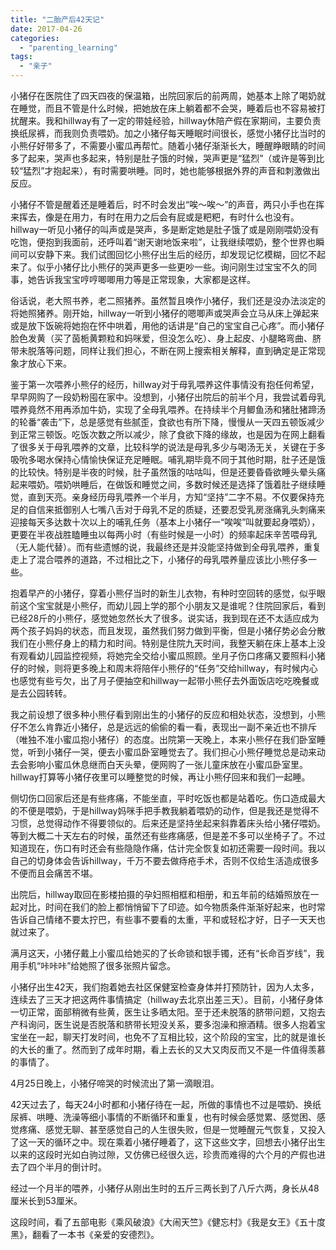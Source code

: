 ```yaml
---
title: "二胎产后42天记"
date: 2017-04-26
categories: 
  - "parenting_learning"
tags: 
  - "亲子"
---
```


小猪仔在医院住了四天四夜的保温箱，出院回家后的前两周，她基本上除了喝奶就在睡觉，而且不管是什么时候，把她放在床上躺着都不会哭，睡着后也不容易被打扰醒来。我和hillway有了一定的带娃经验，hillway休陪产假在家期间，主要负责换纸尿裤，而我则负责喂奶。加之小猪仔每天睡眠时间很长，感觉小猪仔比当时的小熊仔好带多了，不需要小蜜瓜再帮忙。随着小猪仔渐渐长大，睡醒睁眼睛的时间多了起来，哭声也多起来，特别是肚子饿的时候，哭声更是“猛烈”（或许是等到比较“猛烈”才抱起来），有时需要哄睡。同时，她也能够根据外界的声音和刺激做出反应。

小猪仔不管是醒着还是睡着后，时不时会发出“唉～唉～”的声音，两只小手也在挥来挥去，像是在用力，有时在用力之后会有屁或是粑粑，有时什么也没有。hillway一听见小猪仔的叫声或是哭声，多是断定她是肚子饿了或是刚刚喂奶没有吃饱，便抱到我面前，还呼叫着“谢天谢地饭来啦”，让我继续喂奶，整个世界也瞬间可以安静下来。我们试图回忆小熊仔出生后的经历，却发现记忆模糊，回忆不起来了。似乎小猪仔比小熊仔的哭声更多一些更吵一些。询问刚生过宝宝不久的同事，她告诉我宝宝哼哼唧唧用力等是正常现象，大家都是这样。

俗话说，老大照书养，老二照猪养。虽然暂且唤作小猪仔，我们还是没办法淡定的将她照猪养。刚开始，hillway一听到小猪仔的嗯唧声或哭声会立马从床上弹起来或是放下饭碗将她抱在怀中哄着，用他的话讲是“自己的宝宝自己心疼”。而小猪仔脸色发黄（买了茵栀黄颗粒和妈咪爱，但没怎么吃）、身上起皮、小腿略弯曲、脐带未脱落等问题，同样让我们担心，不断在网上搜索相关解释，直到确定是正常现象才放心下来。

鉴于第一次喂养小熊仔的经历，hillway对于母乳喂养这件事情没有抱任何希望，早早网购了一段奶粉囤在家中。没想到，小猪仔出院后的前半个月，我尝试着母乳喂养竟然不用再添加牛奶，实现了全母乳喂养。在持续半个月鲫鱼汤和猪肚猪蹄汤的轮番“袭击”下，总是感觉有些腻歪，食欲也有所下降，慢慢从一天四五顿饭减少到正常三顿饭。吃饭次数之所以减少，除了食欲下降的缘故，也是因为在网上翻看了很多关于母乳喂养的文章，比较科学的说法是母乳多少与喝汤无关，关键在于多吸吮多喝水保持心情愉快保证充足睡眠。哺乳期毕竟不同于其他时期，肚子还是饿的比较快。特别是半夜的时候，肚子虽然饿的咕咕叫，但是还要昏昏欲睡头晕头痛起来喂奶。喂奶哄睡后，在做饭和睡觉之间，多数时候还是选择了饿着肚子继续睡觉，直到天亮。亲身经历母乳喂养一个半月，方知“坚持”二字不易。不仅要保持充足的自信来抵御别人七嘴八舌对于母乳不足的质疑，还要忍受乳房涨痛乳头刺痛来迎接每天多达数十次以上的哺乳任务（基本上小猪仔一“唉唉”叫就要起身喂奶），更要在半夜战胜瞌睡虫以每两小时（有些时候是一小时）的频率起床辛苦喂母乳（无人能代替）。而有些遗憾的说，我最终还是并没能坚持做到全母乳喂养，重复走上了混合喂养的道路，不过相比之下，小猪仔的母乳喂养量应该比小熊仔多一些。

抱着早产的小猪仔，穿着小熊仔当时的新生儿衣物，有种时空回转的感觉，似乎眼前这个宝宝就是小熊仔，而幼儿园上学的那个小朋友又是谁呢？住院回家后，看到已经28斤的小熊仔，感觉她忽然长大了很多。说实话，我到现在还不太适应成为两个孩子妈妈的状态，而且发现，虽然我们努力做到平衡，但是小猪仔势必会分散我们在小熊仔身上的精力和时间。特别是住院九天时间，我整天躺在床上基本上没有观看幼儿园监控视频，将她完全交给小蜜瓜照顾。坐月子伤口疼痛又要照料小猪仔的时候，则将更多晚上和周末将陪伴小熊仔的“任务”交给hillway，有时候内心也感觉有些亏欠，出了月子便抽空和hillway一起带小熊仔去外面饭店吃吃晚餐或是去公园转转。

我之前设想了很多种小熊仔看到刚出生的小猪仔的反应和相处状态，没想到，小熊仔不怎么肯靠近小猪仔，总是远远的偷偷的看一看，表现出一副不亲近也不排斥（唯独不准小蜜瓜抱小猪仔）的态度。出院第一天晚上，本来小熊仔在我们卧室睡觉，听到小猪仔一哭，便去小蜜瓜卧室睡觉去了。我们担心小熊仔睡觉总是动来动去会影响小蜜瓜休息继而白天头晕，便网购了一张儿童床放在小蜜瓜卧室里。hillway打算等小猪仔夜里可以睡整觉的时候，再让小熊仔回来和我们一起睡。

侧切伤口回家后还是有些疼痛，不能坐直，平时吃饭也都是站着吃。伤口造成最大的不便是喂奶，于是hillway妈咪手把手教我躺着喂奶的动作，但是我还是觉得不习惯，总觉得动作不得要领似的。后来还是坚持坐起来斜靠着床头给小猪仔喂奶。等到大概二十天左右的时候，虽然还有些疼痛感，但是差不多可以坐椅子了。不过知道现在，伤口有时还会有些隐隐作痛，估计完全恢复如初还需要一段时间。我以自己的切身体会告诉hillway，千万不要去做痔疮手术，否则不仅给生活造成很多不便而且会痛苦不堪。

出院后，hillway取回在影楼拍摄的孕妇照相框和相册，和五年前的结婚照放在一起对比，时间在我们的脸上都悄悄留下了印迹。如今物质条件渐渐好起来，也时常告诉自己情绪不要太拧巴，有些事不要看的太重，平和或轻松才好，日子一天天也就过来了。

满月这天，小猪仔戴上小蜜瓜给她买的了长命锁和银手镯，还有“长命百岁线”，我用手机“咔咔咔”给她照了很多张照片留念。

小猪仔出生42天，我们抱着她去社区保健室检查身体并打预防针，因为人太多，连续去了三天才把这两件事情搞定（hillway去北京出差三天）。目前，小猪仔身体一切正常，面部稍微有些黄，医生让多晒太阳。至于还未脱落的脐带问题，又抱去产科询问，医生说是否脱落和脐带长短没关系，要多泡澡和擦酒精。很多人抱着宝宝坐在一起，聊天打发时间，也免不了互相比较，这个阶段的宝宝，比的就是谁长的大长的重了。然而到了成年时期，看上去长的又大又肉反而又不是一件值得羡慕的事情了。

4月25日晚上，小猪仔啼哭的时候流出了第一滴眼泪。

42天过去了，每天24小时都和小猪仔待在一起，所做的事情也不过是喂奶、换纸尿裤、哄睡、洗澡等细小事情的不断循环和重复，也有时候会感觉累、感觉困、感觉疼痛、感觉无聊、甚至感觉自己的人生很失败，但是一觉睡醒元气恢复，又投入了这一天的循环之中。现在乘着小猪仔睡着了，这下这些文字，回想去小猪仔出生以来的这段时光如白驹过隙，又仿佛已经很久远，珍贵而难得的六个月的产假也进去了四个半月的倒计时。

经过一个月半的喂养，小猪仔从刚出生时的五斤三两长到了八斤六两，身长从48厘米长到53厘米。

这段时间，看了五部电影《乘风破浪》《大闹天竺》《健忘村》《我是女王》《五十度黑》，翻看了一本书《亲爱的安德烈》。
